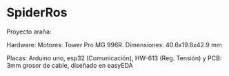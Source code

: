 # SpiderRos

Proyecto araña:

Hardware:
   Motores: Tower Pro MG 996R. Dimensiones: 40.6x19.8x42.9 mm

   Placas:  Arduino uno, esp32 (Comunicación), HW-613 (Reg. Tensión) y PCB: 3mm grosor de cable, diseñado en easyEDA	
